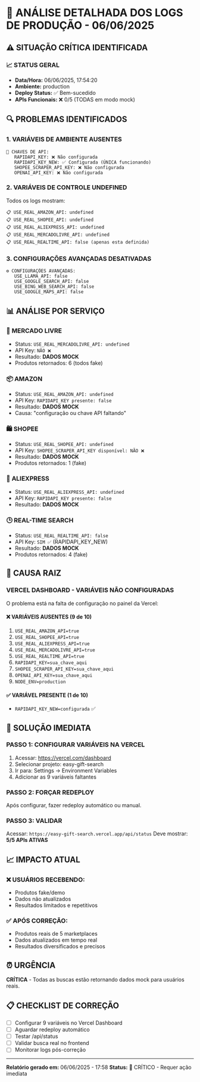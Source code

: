 # 🚨 ANÁLISE DETALHADA DOS LOGS DE PRODUÇÃO - 06/06/2025

## ⚠️ SITUAÇÃO CRÍTICA IDENTIFICADA

### 📈 STATUS GERAL
- **Data/Hora:** 06/06/2025, 17:54:20
- **Ambiente:** production
- **Deploy Status:** ✅ Bem-sucedido
- **APIs Funcionais:** ❌ 0/5 (TODAS em modo mock)

## 🔍 PROBLEMAS IDENTIFICADOS

### 1. **VARIÁVEIS DE AMBIENTE AUSENTES**
```
🔑 CHAVES DE API:
   RAPIDAPI_KEY: ❌ Não configurada
   RAPIDAPI_KEY_NEW: ✅ Configurada (ÚNICA funcionando)
   SHOPEE_SCRAPER_API_KEY: ❌ Não configurada
   OPENAI_API_KEY: ❌ Não configurada
```

### 2. **VARIÁVEIS DE CONTROLE UNDEFINED**
Todos os logs mostram:
```
📋 USE_REAL_AMAZON_API: undefined
📋 USE_REAL_SHOPEE_API: undefined
📋 USE_REAL_ALIEXPRESS_API: undefined
📋 USE_REAL_MERCADOLIVRE_API: undefined
📋 USE_REAL_REALTIME_API: false (apenas esta definida)
```

### 3. **CONFIGURAÇÕES AVANÇADAS DESATIVADAS**
```
⚙️ CONFIGURAÇÕES AVANÇADAS:
   USE_LLAMA_API: false
   USE_GOOGLE_SEARCH_API: false
   USE_BING_WEB_SEARCH_API: false
   USE_GOOGLE_MAPS_API: false
```

## 📊 ANÁLISE POR SERVIÇO

### 🛒 **MERCADO LIVRE**
- Status: `USE_REAL_MERCADOLIVRE_API: undefined`
- API Key: `NÃO ❌`
- Resultado: **DADOS MOCK**
- Produtos retornados: 6 (todos fake)

### 📦 **AMAZON**
- Status: `USE_REAL_AMAZON_API: undefined`
- API Key: `RAPIDAPI_KEY presente: false`
- Resultado: **DADOS MOCK**
- Causa: "configuração ou chave API faltando"

### 🛍️ **SHOPEE**
- Status: `USE_REAL_SHOPEE_API: undefined`
- API Key: `SHOPEE_SCRAPER_API_KEY disponível: NÃO ❌`
- Resultado: **DADOS MOCK**
- Produtos retornados: 1 (fake)

### 🛒 **ALIEXPRESS**
- Status: `USE_REAL_ALIEXPRESS_API: undefined`
- API Key: `RAPIDAPI_KEY presente: false`
- Resultado: **DADOS MOCK**

### 🕒 **REAL-TIME SEARCH**
- Status: `USE_REAL_REALTIME_API: false`
- API Key: `SIM ✅` (RAPIDAPI_KEY_NEW)
- Resultado: **DADOS MOCK**
- Produtos retornados: 4 (fake)

## 🎯 CAUSA RAIZ

### **VERCEL DASHBOARD - VARIÁVEIS NÃO CONFIGURADAS**
O problema está na falta de configuração no painel da Vercel:

#### ❌ **VARIÁVEIS AUSENTES (9 de 10)**
1. `USE_REAL_AMAZON_API=true`
2. `USE_REAL_SHOPEE_API=true`
3. `USE_REAL_ALIEXPRESS_API=true`
4. `USE_REAL_MERCADOLIVRE_API=true`
5. `USE_REAL_REALTIME_API=true`
6. `RAPIDAPI_KEY=sua_chave_aqui`
7. `SHOPEE_SCRAPER_API_KEY=sua_chave_aqui`
8. `OPENAI_API_KEY=sua_chave_aqui`
9. `NODE_ENV=production`

#### ✅ **VARIÁVEL PRESENTE (1 de 10)**
- `RAPIDAPI_KEY_NEW=configurada` ✅

## 🚀 SOLUÇÃO IMEDIATA

### **PASSO 1: CONFIGURAR VARIÁVEIS NA VERCEL**
1. Acessar: https://vercel.com/dashboard
2. Selecionar projeto: easy-gift-search
3. Ir para: Settings → Environment Variables
4. Adicionar as 9 variáveis faltantes

### **PASSO 2: FORÇAR REDEPLOY**
Após configurar, fazer redeploy automático ou manual.

### **PASSO 3: VALIDAR**
Acessar: `https://easy-gift-search.vercel.app/api/status`
Deve mostrar: **5/5 APIs ATIVAS**

## 📈 IMPACTO ATUAL

### ❌ **USUÁRIOS RECEBENDO:**
- Produtos fake/demo
- Dados não atualizados
- Resultados limitados e repetitivos

### ✅ **APÓS CORREÇÃO:**
- Produtos reais de 5 marketplaces
- Dados atualizados em tempo real
- Resultados diversificados e precisos

## ⏰ URGÊNCIA
**CRÍTICA** - Todas as buscas estão retornando dados mock para usuários reais.

## 📋 CHECKLIST DE CORREÇÃO
- [ ] Configurar 9 variáveis no Vercel Dashboard
- [ ] Aguardar redeploy automático
- [ ] Testar /api/status
- [ ] Validar busca real no frontend
- [ ] Monitorar logs pós-correção

---
**Relatório gerado em:** 06/06/2025 - 17:58
**Status:** 🚨 CRÍTICO - Requer ação imediata
